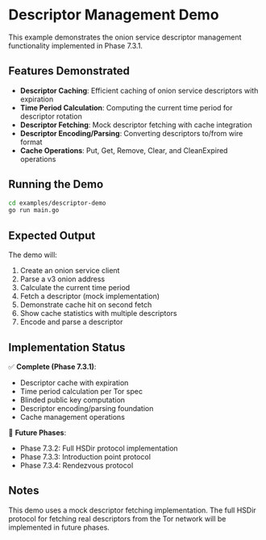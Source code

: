 # Descriptor Management Demo

This example demonstrates the onion service descriptor management functionality implemented in Phase 7.3.1.

## Features Demonstrated

- **Descriptor Caching**: Efficient caching of onion service descriptors with expiration
- **Time Period Calculation**: Computing the current time period for descriptor rotation
- **Descriptor Fetching**: Mock descriptor fetching with cache integration
- **Descriptor Encoding/Parsing**: Converting descriptors to/from wire format
- **Cache Operations**: Put, Get, Remove, Clear, and CleanExpired operations

## Running the Demo

```bash
cd examples/descriptor-demo
go run main.go
```

## Expected Output

The demo will:
1. Create an onion service client
2. Parse a v3 onion address
3. Calculate the current time period
4. Fetch a descriptor (mock implementation)
5. Demonstrate cache hit on second fetch
6. Show cache statistics with multiple descriptors
7. Encode and parse a descriptor

## Implementation Status

✅ **Complete (Phase 7.3.1)**:
- Descriptor cache with expiration
- Time period calculation per Tor spec
- Blinded public key computation
- Descriptor encoding/parsing foundation
- Cache management operations

🚧 **Future Phases**:
- Phase 7.3.2: Full HSDir protocol implementation
- Phase 7.3.3: Introduction point protocol
- Phase 7.3.4: Rendezvous protocol

## Notes

This demo uses a mock descriptor fetching implementation. The full HSDir protocol for fetching real descriptors from the Tor network will be implemented in future phases.
